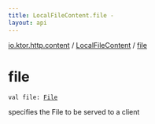 ```yaml
---
title: LocalFileContent.file - 
layout: api
---
```


<div class='api-docs-breadcrumbs'><a href="../index.html">io.ktor.http.content</a> / <a href="index.html">LocalFileContent</a> / <a href="./file.html">file</a></div>

# file

<div class="signature"><code><span class="keyword">val </span><span class="identifier">file</span><span class="symbol">: </span><a href="http://docs.oracle.com/javase/6/docs/api/java/io/File.html"><span class="identifier">File</span></a></code></div>

specifies the File to be served to a client

